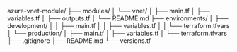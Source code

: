 azure-vnet-module/
├── modules/
│   └── vnet/
│       ├── main.tf
│       ├── variables.tf
│       ├── outputs.tf
│       └── README.md
├── environments/
│   ├── development/
│   │   ├── main.tf
│   │   ├── variables.tf
│   │   └── terraform.tfvars
│   └── production/
│       ├── main.tf
│       ├── variables.tf
│       └── terraform.tfvars
├── .gitignore
├── README.md
└── versions.tf
